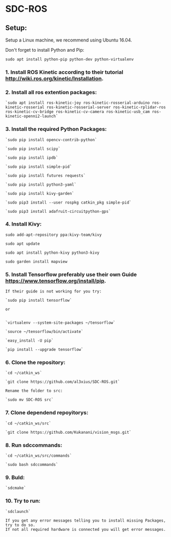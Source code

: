 # SDC-ROS


## Setup:

Setup a Linux machine, we recommend using Ubuntu 16.04.

Don't forget to install Python and Pip:

`sudo apt install python-pip python-dev python-virtualenv`

### 1. Install ROS Kinetic according to their tutorial http://wiki.ros.org/kinetic/Installation.

### 2. Install all ros extention packages:

    `sudo apt install ros-kinetic-joy ros-kinetic-rosserial-arduino ros-kinetic-rosserial ros-kinetic-rosserial-server ros-kinetic-rplidar-ros ros-kinetic-cv-bridge ros-kinetic-cv-camera ros-kinetic-usb_cam ros-kinetic-openni2-launch`


### 3. Install the required Python Packages:

    `sudo pip install opencv-contrib-python`
    
    `sudo pip install scipy`
    
    `sudo pip install ipdb`
    
    `sudo pip install simple-pid`
    
    `sudo pip install futures requests`
    
    `sudo pip install python3-yaml`
    
    `sudo pip install kivy-garden`
    
    `sudo pip3 install --user rospkg catkin_pkg simple-pid`
    
    `sudo pip3 install adafruit-circuitpython-gps`


### 4. Install Kivy:
    
`sudo add-apt-repository ppa:kivy-team/kivy`

`sudo apt update`

`sudo apt install python-kivy python3-kivy`

`sudo garden install mapview`

### 5. Install Tensorflow preferably use their own Guide https://www.tensorflow.org/install/pip.
    
    If their guide is not working for you try:
    
    `sudo pip install tensorflow`

    or
    
    
    `virtualenv --system-site-packages ~/tensorflow`
    
    `source ~/tensorflow/bin/activate`
    
    `easy_install -U pip`
    
    `pip install --upgrade tensorflow`

### 6. Clone the repository:
    
    `cd ~/catkin_ws`
    
    `git clone https://github.com/al3xius/SDC-ROS.git`

    Rename the folder to src:
    
    `sudo mv SDC-ROS src`

### 7. Clone dependend repoyitorys:
    
    `cd ~/catkin_ws/src`
    
    `git clone https://github.com/Kukanani/vision_msgs.git`

### 8. Run sdccommands:
    
    `cd ~/catkin_ws/src/commands`
    
    `sudo bash sdccommands`

### 9. Buld:
    
    `sdcmake`

### 10. Try to run:
    
    `sdclaunch`
    
    If you get any error messages telling you to install missing Packages, try to do so.
    If not all required hardware is connected you will get error messages.
